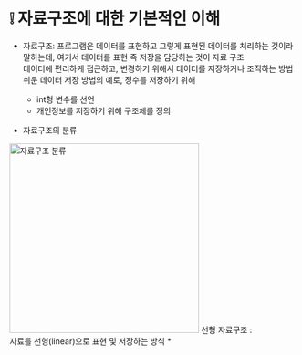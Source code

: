 # :grey_exclamation: 자료구조에 대한 기본적인 이해
* 자료구조:
프로그램은 데이터를 표현하고 그렇게 표현된 데이터를 처리하는 것이라 말하는데, 여기서 데이터를 표현 즉 저장을 담당하는 것이 자료 구조<br>
데이터에 편리하게 접근하고, 변경하기 위해서 데이터를 저장하거나 조직하는 방법<br>
쉬운 데이터 저장 방법의 예로, 정수를 저장하기 위해 
  * int형 변수를 선언<br>
  * 개인정보를 저장하기 위해 구조체를 정의<br>

* 자료구조의 분류
<img width="332" alt="자료구조 분류" src="https://user-images.githubusercontent.com/87407504/141984678-24cf58ba-c626-453a-97ee-43d1cad0cbc7.png">
선형 자료구조 :<br>
자료를 선형(linear)으로 표현 및 저장하는 방식
* 
